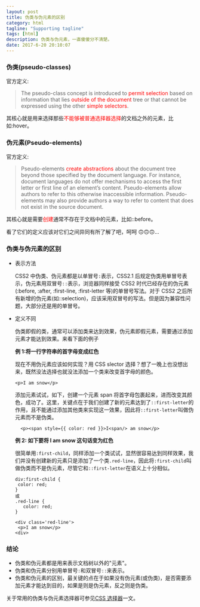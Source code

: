 ```yaml
---
layout: post
title: 伪类与伪元素的区别
category: html
tagline: "Supporting tagline"
tags: [html]
description: 伪类与伪元素，一直傻傻分不清楚。
date: 2017-6-20 20:10:07
---
```


### **伪类(pseudo-classes)**

官方定义:

> The pseudo-class concept is introduced to <font color=red>permit selection</font> based on information that lies <font color=red>outside of the document</font> tree or that cannot be expressed using the other <font color=red>simple selectors</font>.

其核心就是用来选择那些<font color=red>不能够被普通选择器选择</font>的文档之外的元素，比如:hover。

### **伪元素(Pseudo-elements)**

官方定义:

> Pseudo-elements <font color=red>create abstractions</font> about the document tree beyond those specified by the document language. For instance, document languages do not offer mechanisms to access the first letter or first line of an element’s content. Pseudo-elements allow authors to refer to this otherwise inaccessible information. Pseudo-elements may also provide authors a way to refer to content that does not exist in the source document.

其核心就是需要<font color=red>创建</font>通常不存在于文档中的元素，比如::before。

看了它们的定义应该对它们之间异同有所了解了吧，呵呵 🙃🙃🙃...

### **伪类与伪元素的区别**

- 表示方法

  CSS2 中伪类、伪元素都是以单冒号`:`表示，CSS2.1 后规定伪类用单冒号表示，伪元素用双冒号`::`表示，浏览器同样接受 CSS2 时代已经存在的伪元素(:before, :after, :first-line, :first-letter 等)的单冒号写法。对于 CSS2 之后所有新增的伪元素(如::selection)，应该采用双冒号的写法。但是因为兼容性问题，大部分还是用的单冒号。

- 定义不同

  伪类即假的类，通常可以添加类来达到效果，伪元素即假元素，需要通过添加元素才能达到效果。来看下面的例子

  **例 1:将一行字符串的首字母变成红色**

  现在不用伪元素应该如何实现？用 CSS slector 选择？想了一晚上也没想出来，既然没法选择也就没法添加一个类来改变首字母的颜色。

  ```
  <p>I am snow</p>
  ```

  添加元素试试，如下，创建一个元素 span 将首字母包裹起来，进而改变其颜色，成功了。这里，关键点在于我们创建了新的元素达到了`::first-letter`的作用，且不能通过添加其他类来实现这一效果，因此将`::first-letter`叫做伪元素而不是伪类。

  ```
    <p><span style={{ color: red }}>I<span/> am snow</p>
  ```

  **例 2: 如下要将 I am snow 这句话变为红色**

  很简单用`:first-child`，同样添加一个类试试，显然很容易达到同样效果，我们并没有创建新的元素只是添加了一个类`.red-line`，因此将`:first-child`叫做伪类而不是伪元素，尽管它和`::first-letter`在语义上十分相似。

  ```
  div:first-child {
   color: red;
  }
  或
  .red-line {
     color: red;
  }

  <div class='red-line'>
   <p>I am snow</p>
  <div>
  ```

### **结论**

- 伪类和伪元素都是用来表示文档树以外的"元素"。
- 伪类和伪元素分别用单冒号`:`和双冒号`::`来表示。
- 伪类和伪元素的区别，最关键的点在于如果没有伪元素(或伪类)，是否需要添加元素才能达到目的，如果是则是伪元素，反之则是伪类。

关于常用的伪类与伪元素选择器可参见[CSS 选择器](https://juejin.im/post/5c99d0eee51d4510df61601a)一文。
